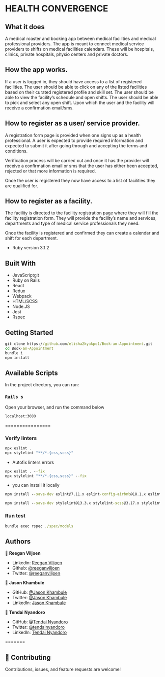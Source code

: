 # HEALTH CONVERGENCE 

## What it does
A medical roaster and booking app between medical facilities and medical professional providers. The app is meant to connect medical service providers to shifts on medical facilities calendars. These will be hospitals, clinics, private hospitals, physio centers and private doctors.

## How the app works.
If a user is logged in, they should have access to a list of registered facilities.
The user should be able to click on any of the listed facilities based on their curated registered profile and skill set. The user should be able to view the facility’s schedule and open shifts.
The user should be able to pick and select any open shift. Upon which the user and the facility will receive a confirmation email/sms.

## How to register as a user/ service provider.
A registration form page is provided when one signs up as a health professional. A user is expected to provide required information and expected to submit it after going through and accepting the terms and conditions.

Verification process will be carried out and once it has the provider will receive a confirmation email or sms that the user has either been accepted, rejected or that more information is required.

Once the user is registered they now have access to a list of facilities they are qualified for.

## How to register as a facility.  
The facility is directed to the facility registration page where they will fill the facility  registration form.  They will provide   the facility’s name and services, departments and type of medical service professionals they need.  

Once the facility is registered and confirmed they can create a calendar and shift for each department. 


* Ruby version 3.1.2

## Built With

- JavaScriptgit
- Ruby on Rails
- React
- Redux
- Webpack
- HTML/SCSS
- Node.JS
- Jest
- Rspec

## Getting Started

```cmd
git clone https://github.com/elisha2kyakpo1/Book-an-Appointment.git
cd Book-an-Appointment
bundle i
npm install
```

## Available Scripts

In the project directory, you can run:

### `Rails s`

Open your browser, and run the command below

```
localhost:3000
```

================

### Verify linters

```cmd
npx eslint .
npx stylelint "**/*.{css,scss}"
```

- Autofix linters errors

```cmd
npx eslint . --fix
npx stylelint "**/*.{css,scss}" --fix
```

- you can install it locally

```cmd
npm install --save-dev eslint@7.11.x eslint-config-airbnb@18.1.x eslint-plugin-import@2.22.x eslint-plugin-jsx-a11y@6.2.x eslint-plugin-react@7.20.x eslint-plugin-react-hooks@2.5.x babel-eslint@10.1.x

npm install --save-dev stylelint@13.3.x stylelint-scss@3.17.x stylelint-config-standard@20.0.x stylelint-csstree-validator
```

### Run test

```cmd
bundle exec rspec ./spec/models
```

## Authors

👤 **Reegan Viljoen**

- Linkedin: [Reegan Viljoen](https://www.linkedin.com)
- Github: [@reeganviljoen](https://github.com/reeganviljoen)
- Twitter: [@reeganviljoen](#)

👤 **Jason Khambule**

- GitHub: [@Jason Khambule]()
- Twitter: [@Jason Khambule]()
- LinkedIn: [Jason Khambule](#)

👤 **Tendai Nyandoro**

- GitHub: [@Tendai Nyandoro](https://github.com/tnyandoro)
- Twitter: [@tendainyandoro](https://twitter.com/tendainyandoro)
- LinkedIn: [Tendai Nyandoro](https://www.linkedin.com/in/tendai-nyandoro/)

=======

## 🤝 Contributing

Contributions, issues, and feature requests are welcome!